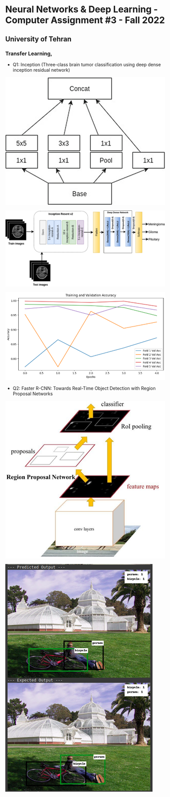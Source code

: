 # Neural Networks & Deep Learning - Computer Assignment #3 - Fall 2022
## University of Tehran
### Transfer Learning, 

* Q1: Inception (Three-class brain tumor classification using deep dense inception residual network)

![image](./hw3-i1-1.png)

![image](./hw3-i1-2.png)

![image](./hw3-i1-3.png)

* Q2: Faster R-CNN: Towards Real-Time Object Detection with Region Proposal Networks

![image](./hw3-i2-1.png)

![image](./hw3-i2-2.png)
